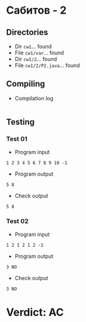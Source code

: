 # Сабитов - 2
## Directories
- Dir `cw1`... found
- File `cw1/var`... found
- Dir `cw1/2`... found
- File `cw1/2/P2.java`... found
## Compiling
- Compilation log
```

```
## Testing
### Test 01
- Program input
```
1 2 3 4 5 6 7 8 9 10 -1

```
- Program output
```
5 8

```
- Check output
```
5 8

```
### Test 02
- Program input
```
1 2 1 2 1 2 -1

```
- Program output
```
3 NO

```
- Check output
```
3 NO

```
# Verdict: AC
